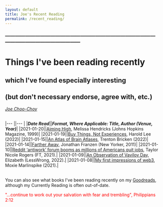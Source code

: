 ```yaml
---
layout: default
title: Joe's Recent Reading
permalink: /recent_reading/
---
```


### —————————————————————————————————————————————
# Things I've been reading recently 
## which I've found especially interesting
## (but don't necessary endorse, agree with, etc.)
<i><a href="https://jchooch.github.io/"> Joe Choo-Choy </a></i>
<br>
<br>

|--- ||--- |
|<b><i>Date Read</i></b>||<b><i>Format, Where Applicable: Title, Author (Venue, Year)</i></b>|
|2021-01-20||<a href="https://pages.jh.edu/jhumag/0499web/ortho.html">Aiming High</a>, Melissa Hendricks (Johns Hopkins Magazine, 1999)|
|2021-01-19||<a href="https://write.as/harold-lee/theres-a-phrase-going-around-that-you-should-buy-experiences-not-things?fbclid=IwAR1E5n05_lptr06a23jpVQ5sHeMXgvEkMCNrI9It55OjsBU7GHy1Ak-N8ns">Buy Things, Not Experiences</a>, Harold Lee (2022)|
|2021-01-15||<a href="https://www.trentonbricken.com/An-Atlas-Of-Brain-Atlases/">An Atlas of Brain Atlases</a>, Trenton Bricken (2022)|
|2021-01-14||<a href="https://www.newyorker.com/magazine/2011/04/18/farther-away-jonathan-franzen">Farther Away</a>, Jonathan Franzen (New Yorker, 2011)|
|2021-01-10||<a href="https://www.ft.com/content/1270ee18-3ee0-4939-98a8-c4f40940e644?fbclid=IwAR14t_M5Nwwq59YIPuys2TWtP7HhPm7pjUdy6RCZpZUSZU-jdPUu_rWG2zE">Reddit ‘antiwork’ forum booms as millions of Americans quit jobs</a>, Taylor Nicole Rogers (FT, 2021).|
|2021-01-09||<a href="https://www.lesswrong.com/posts/puYfAEJJomeodeSsi/an-observation-of-vavilov-day">An Observation of Vavilov Day</a>, Elizabeth (LessWrong, 2022).|
|2021-01-08||<a href="https://moxie.org/2022/01/07/web3-first-impressions.html">My first impressions of web3</a>, Moxie Marlinspike (2021).|

<br>
You can also see what books I've been reading recently on my <a href="https://www.goodreads.com/user/show/23882279-joe">Goodreads</a>, although my Currently Reading is often out-of-date.

<p size="-2" style="color:red">"...continue to work out your salvation with fear and trembling", Philippians 2:12 </p>

